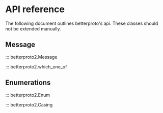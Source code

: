 API reference
=============

The following document outlines betterproto's api. These classes should not be extended manually.


## Message

::: betterproto2.Message

::: betterproto2.which_one_of


## Enumerations

::: betterproto2.Enum

::: betterproto2.Casing

